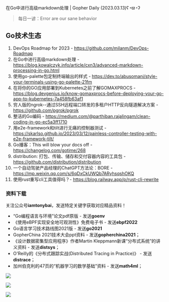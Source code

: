 在Go中进行高级markdown处理 | Gopher Daily (2023.03.13)ʕ◔ϖ◔ʔ

>每日一谚：Error are our sane behavior

## Go技术生态

1. DevOps Roadmap for 2023 - https://github.com/milanm/DevOps-Roadmap
2. 在Go中进行高级markdown处理 - https://blog.kowalczyk.info/article/cxn3/advanced-markdown-processing-in-go.html
3. 使用go-palette包定制终端输出的样式 - https://dev.to/abusomani/style-your-terminals-using-go-palette-21fm
4. 在将你的GO应用部署到Kubernetes之前了解GOMAXPROCS - https://blog.devgenius.io/know-gomaxprocs-before-deploying-your-go-app-to-kubernetes-7a458fb63af1
5. 穷人版的ngrok--通过SSH远程端口转发的多租户HTTP反向隧道解决方案 - https://github.com/pgrok/pgrok
6. 整洁的Go编码 - https://medium.com/@parthiban.rajalingam/clean-coding-in-go-ec5a3ff1710
7. 用e2e-framework和tilt进行无痛的控制器测试 - https://skarlso.github.io/2023/03/12/painless-controller-testing-with-e2e-framework-tilt/
8. Go播客：This will blow your docs off -  https://changelog.com/gotime/268
9. distribution: 打包、传输、储存和交付容器内容的工具包  - https://github.com/distribution/distribution
10. 一个自动驾驶产品经理的ChatGPT方法论：BORE - https://mp.weixin.qq.com/s/6qDxCkUWQb7ARyhsqshOKQ
11. 使用rust重写cli工具值得吗？- https://blog.railway.app/p/rust-cli-rewrite

### 资料下载

关注公众号**iamtonybai**，发送特定关键字获取对应精品资料！

* “Go编程语言与环境”论文pdf原版 - 发送**goenv**
* 《使用eBPF实现安全地可观测性》免费电子书 - 发送**ebpf2022**
* Go语言学习技术路线图2021版 - 发送**go2021**
* GopherChina 2021技术大会ppt资料 - 发送**gopherchina2021**；
* 《设计数据密集型应用程序》作者Martin Kleppmann新课“分布式系统”的讲义资料 - 发送**distsys**；
* O'Reilly的《分布式跟踪实战(Distributed Tracing in Practice)》 - 发送**distrace**；
* 加州伯克利的47页的“机器学习的数学基础”资料 - 发送**math4ml**；

![](https://mmbiz.qpic.cn/mmbiz_png/cH6WzfQ94mb54jsFJZ3Knmz8obUsf3PBShthmdSw5E01TcYmUReGkj0BWpxHak1HlnlzHvLmKax53YSGr7aNlA/0?wx_fmt=png)

![](https://mmbiz.qpic.cn/mmbiz_png/cH6WzfQ94mZsOgPXTXZgWiaE03ib9r9WFJXC6xJCA5Y6VSesOZqlGxYfODibvR7UPGxiaM7SZZNQZkRtggPXEfBdwQ/0?wx_fmt=png)

![](https://mmbiz.qpic.cn/mmbiz_png/cH6WzfQ94mb54jsFJZ3Knmz8obUsf3PBrSoqeMvoWCticN2cpU64fJ0FYQdXJhP7ia7WRh8628uOAsQYeE2NibRRw/0?wx_fmt=png)

